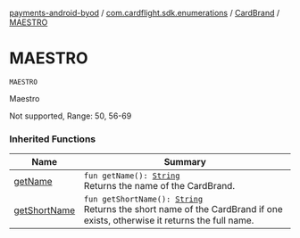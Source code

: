 [payments-android-byod](../../index.md) / [com.cardflight.sdk.enumerations](../index.md) / [CardBrand](index.md) / [MAESTRO](./-m-a-e-s-t-r-o.md)

# MAESTRO

`MAESTRO`

Maestro

Not supported, Range: 50, 56-69

### Inherited Functions

| Name | Summary |
|---|---|
| [getName](get-name.md) | `fun getName(): `[`String`](https://kotlinlang.org/api/latest/jvm/stdlib/kotlin/-string/index.html)<br>Returns the name of the CardBrand. |
| [getShortName](get-short-name.md) | `fun getShortName(): `[`String`](https://kotlinlang.org/api/latest/jvm/stdlib/kotlin/-string/index.html)<br>Returns the short name of the CardBrand if one exists, otherwise it returns the full name. |
